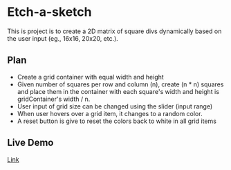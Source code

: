 # Etch-a-sketch

This is project is to create a 2D matrix of square divs dynamically based on the user input (eg., 16x16, 20x20, etc.).

## Plan

- Create a grid container with equal width and height
- Given number of squares per row and column (n), create (n \* n) squares and place them in the container with each square's width and height is gridContainer's width / n.
- User input of grid size can be changed using the slider (input range)
- When user hovers over a grid item, it changes to a random color.
- A reset button is give to reset the colors back to white in all grid items

## Live Demo

[Link](https://himagiri06.github.io/etch-a-sketch/)

